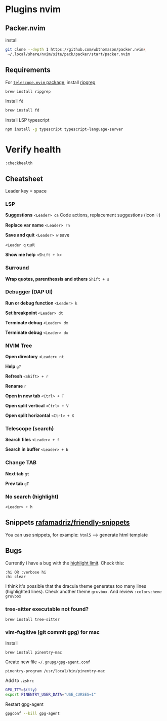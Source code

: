# Plugins nvim

## Packer.nvim
install
```sh
git clone --depth 1 https://github.com/wbthomason/packer.nvim\
 ~/.local/share/nvim/site/pack/packer/start/packer.nvim
```

## Requirements
For [`telescope.nvim` package](https://github.com/nvim-telescope/telescope.nvim), install [ripgrep](https://github.com/BurntSushi/ripgrep#installation)

```sh
brew install ripgrep
```

Install `fd`
```sh
brew install fd
```

Install LSP typescript
```sh
npm install -g typescript typescript-language-server
```

# Verify health
```
:checkhealth
```



## Cheatsheet

Leader key = space

### LSP

**Suggestions**
`<Leader> ca` Code actions, replacement suggestions (icon 💡)

**Replace var name**
`<Leader> rn`

**Save and quit**
`<Leader> w` save

`<Leader q` quit

**Show me help**
`<Shift + k>`


### Surround
**Wrap quotes, parenthessis and others**
`Shift + s`

### Debugger (DAP UI)
**Run or debug function**
`<Leader> k` 

**Set breakpoint**
`<Leader> dt`

**Terminate debug**
`<Leader> dx`

**Terminate debug**
`<Leader> dx`

### NVIM Tree
**Open directory**
`<Leader> nt`

**Help**
`g?`

**Refresh**
`<Shift> + r`

**Rename**
`r`

**Open in new tab**
`<Ctrl> + T`

**Open split vertical**
`<Ctrl> + V`

**Open split horizontal**
`<Ctrl> + X`

### Telescope (search)

**Search files**
`<Leader> + f`

**Search in buffer**
`<Leader> + b`

### Change TAB
**Next tab**
`gt`

**Prev tab**
`gT`

### No search (highlight)
`<Leader> + h`

## Snippets [rafamadriz/friendly-snippets](https://github.com/rafamadriz/friendly-snippets)
You can use snippets, for example:
`html5` --> generate html template

## Bugs

Currently i have a bug with the [highlight limit](https://github.com/neovim/neovim/blob/e6ff154be6da8bd53b604fb6e38686acae75b24f/src/nvim/syntax.c#L101). Check this:
```
:hi OR :verbose hi
:hi clear
```

I think it's possible that the dracula theme generates too many lines (highlighted lines).
Check another theme `gruvbox`. And review `:colorscheme gruvbox`

### tree-sitter executable not found?
```
brew install tree-sitter
```

### vim-fugitive (git commit gpg) for mac
Install
```
brew install pinentry-mac
```

Create new file `~/.gnupg/gpg-agent.conf`
```
pinentry-program /usr/local/bin/pinentry-mac
```

Add to `.zshrc`
```sh
GPG_TTY=$(tty)
export PINENTRY_USER_DATA="USE_CURSES=1"
```

Restart gpg-agent
```sh
gpgconf --kill gpg-agent
```
